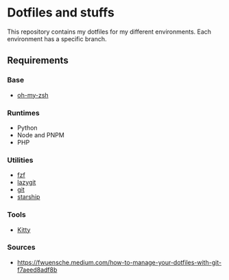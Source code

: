 # Dotfiles and stuffs
This repository contains my dotfiles for my different environments. Each environment has a specific branch.

## Requirements
### Base
- [oh-my-zsh](https://ohmyz.sh/)

### Runtimes
- Python
- Node and PNPM
- PHP

### Utilities
- [fzf](https://github.com/junegunn/fzf)
- [lazygit](https://github.com/jesseduffield/lazygit)
- [git](https://git-scm.com/)
- [starship](https://starship.rs/)

### Tools
- [Kitty](https://sw.kovidgoyal.net/kitty/)

### Sources
- https://fwuensche.medium.com/how-to-manage-your-dotfiles-with-git-f7aeed8adf8b